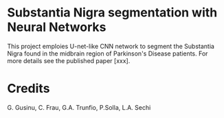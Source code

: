 # Substantia Nigra segmentation with Neural Networks
This project emploies U-net-like CNN network to segment the Substantia Nigra found in the midbrain region of Parkinson's Disease patients.
For more details see the published paper [xxx].

# Credits
G. Gusinu, C. Frau, G.A. Trunfio, P.Solla, L.A. Sechi
